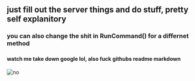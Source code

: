 <h2>just fill out the server things and do stuff, pretty self explanitory</h2>
<h3>you can also change the shit in RunCommand() for a differnet method<h3>

  
<h4>watch me take down google lol, also fuck githubs readme markdown</h4>

![no](https://i.imgur.com/OvcX3z5.png)
